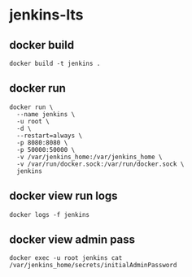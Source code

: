 # jenkins-lts
## docker build
```
docker build -t jenkins .
```
## docker run
```
docker run \
  --name jenkins \
  -u root \
  -d \
  --restart=always \
  -p 8080:8080 \
  -p 50000:50000 \
  -v /var/jenkins_home:/var/jenkins_home \
  -v /var/run/docker.sock:/var/run/docker.sock \
  jenkins
```
## docker view run logs
```
docker logs -f jenkins
```
## docker view admin pass
```
docker exec -u root jenkins cat /var/jenkins_home/secrets/initialAdminPassword
```
